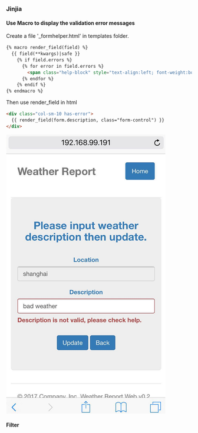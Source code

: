 ### Jinjia 

#### Use Macro to display the validation error messages
Create a file '_formhelper.html' in templates folder.
```html
{% macro render_field(field) %}
  {{ field(**kwargs)|safe }}
    {% if field.errors %}
      {% for error in field.errors %}
        <span class="help-block" style="text-align:left; font-weight:bold">{{ error }}</span>
      {% endfor %}
    {% endif %}
{% endmacro %}
```
Then use render_field in html
```html
<div class="col-sm-10 has-error">
  {{ render_field(form.description, class="form-control") }}
</div>
```
![](/assets/ch5/validation.PNG)

#### Filter